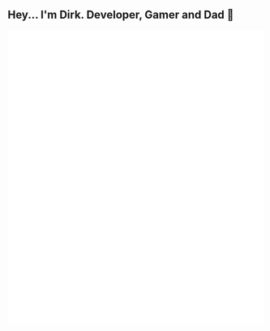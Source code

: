 ## Hey... I'm Dirk. Developer, Gamer and Dad 👋

<picture>
  <img src="/github-metrics.svg" alt="Metrics">
</picture>
